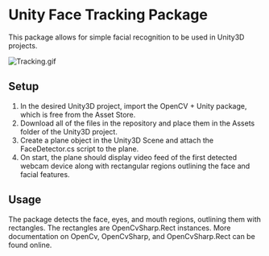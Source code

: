 # Unity Face Tracking Package

This package allows for simple facial recognition to be used in Unity3D projects.

![Tracking.gif](README/Tracking.gif)

## Setup

1. In the desired Unity3D project, import the OpenCV + Unity package, which is free from the Asset Store.
2. Download all of the files in the repository and place them in the Assets folder of the Unity3D project.
3. Create a plane object in the Unity3D Scene and attach the FaceDetector.cs script to the plane.
4. On start, the plane should display video feed of the first detected webcam device along with rectangular regions outlining the face and facial features.

## Usage

The package detects the face, eyes, and mouth regions, outlining them with rectangles. The rectangles are OpenCvSharp.Rect instances. More documentation on OpenCv, OpenCvSharp, and OpenCvSharp.Rect can be found online.
